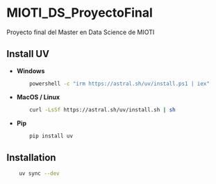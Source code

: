# MIOTI_DS_ProyectoFinal

Proyecto final del Master en Data Science de MIOTI


## Install UV

- **Windows**

    ```bash
        powershell -c "irm https://astral.sh/uv/install.ps1 | iex"
    ```

- **MacOS / Linux**

    ```bash
        curl -LsSf https://astral.sh/uv/install.sh | sh
    ```

- **Pip**

    ```bash
        pip install uv
    ```


## Installation

```bash
    uv sync --dev
```
